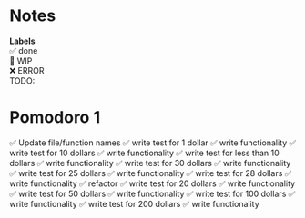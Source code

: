 # Notes

**Labels**  
✅ done  
🚧 WIP  
❌ ERROR  
TODO:

# Pomodoro 1

✅ Update file/function names
✅ write test for 1 dollar
✅ write functionality
✅ write test for 10 dollars
✅ write functionality
✅ write test for less than 10 dollars
✅ write functionality
✅ write test for 30 dollars
✅ write functionality
✅ write test for 25 dollars
✅ write functionality
✅ write test for 28 dollars
✅ write functionality
✅ refactor
✅ write test for 20 dollars
✅ write functionality
✅ write test for 50 dollars
✅ write functionality
✅ write test for 100 dollars
✅ write functionality
✅ write test for 200 dollars
✅ write functionality
